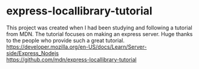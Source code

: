 # express-locallibrary-tutorial

This project was created when I had been studying and following a tutorial from MDN. The tutorial focuses on making an express server. Huge thanks to the people who provide such a great tutorial.  
https://developer.mozilla.org/en-US/docs/Learn/Server-side/Express_Nodejs  
https://github.com/mdn/express-locallibrary-tutorial
